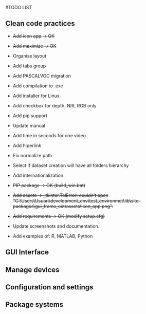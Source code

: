 #TODO LIST

## Clean code practices
* ~~Add icon app -> OK~~
* ~~Add maximize -> OK~~
* Organise layout
* Add tabs group
* Add PASCALVOC migration
* Add compilation to .exe
* Add installer for Linux.
* Add checkbox for depth, NIR, RGB only
* Add pip support
* Update manual
* Add time in seconds for one video
* Add hiperlink
* Fix normalize path
* Select if dataset creation will have all folders hierarchy
* Add internationalization
* ~~PIP package -> OK (build_win.bat)~~
* ~~Add assets -> _tkinter.TclError: couldn't open "C:\Users\Usuari\development_env\test_environmet\lib\site-packages\gui_frame_ext\assets\icon_app.png":~~
* ~~Add requirements -> OK (modify setup.cfg)~~

* Update screenshots and documentation.
* Add examples of: R, MATLAB, Python

## GUI Interface

## Manage devices

## Configuration and settings

## Package systems

